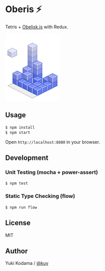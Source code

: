 # Oberis ⚡

Tetris + [Obelisk.js](https://github.com/nosir/obelisk.js) with Redux.

![Oberis Preview][oberis_img]

## Usage

```
$ npm install
$ npm start
```

Open `http://localhost:8080` in your browser.

## Development

### Unit Testing (mocha + power-assert)

```
$ npm test
```

### Static Type Checking (flow)

```
$ npm run flow
```

## License

MIT

## Author

Yuki Kodama / [@kuy](https://twitter.com/kuy)

[oberis_img]: https://github.com/kuy/oberis/blob/master/public/oberis.gif?raw=true
